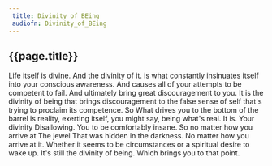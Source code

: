 ```yaml
---
 title: Divinity of BEing
 audiofn: Divinity_of_BEing
---
```


## {{page.title}}

Life itself is divine. And the divinity of it. is what constantly
insinuates itself into your conscious awareness. And causes all of your
attempts to be competent to fail. And ultimately bring great
discouragement to you. It is the divinity of being that brings
discouragement to the false sense of self that's trying to proclaim its
competence. So What drives you to the bottom of the barrel is reality,
exerting itself, you might say, being what's real. It is. Your divinity
Disallowing. You to be comfortably insane. So no matter how you arrive
at The jewel That was hidden in the darkness. No matter how you arrive
at it. Whether it seems to be circumstances or a spiritual desire to
wake up. It's still the divinity of being. Which brings you to that
point.

